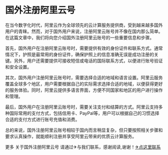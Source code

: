 # 国外注册阿里云号

在当今数字化时代，阿里云作为全球领先的云计算服务提供商，受到越来越多国外用户的青睐。然而，对于国外用户来说，注册阿里云账号并不像在国内那么简单。在这篇文章中，我们将向您介绍国外注册阿里云账号的一些重要信息和步骤。

首先，国外用户在注册阿里云账号时，需要提供有效的身份证件和联系方式。通常情况下，护照是最常用的身份证件，确保护照上的信息准确无误是成功注册的关键。另外，用户还需要提供可接收短信或电话的国际联系方式，以便进行账号验证和安全设置。

其次，国外用户注册阿里云账号时，需要选择合适的地域和语言设置。阿里云服务覆盖全球多个地区，用户需要根据自己的实际需求选择合适的地域，以便获得更好的服务体验。同时，阿里云提供多语言界面，方便不同国家和地区的用户进行操作和管理。

最后，国外用户在注册阿里云账号时，需要关注支付和结算的方式。阿里云支持多种国际常用的支付方式，包括信用卡、PayPal等，用户可以根据自己的习惯选择合适的支付方式进行账号充值和消费。

总的来说，国外注册阿里云账号相较于国内而言稍显复杂，但只要按照相关步骤和要求认真操作，就能顺利注册并享受阿里云带来的优质云计算服务。

更多 关于国外注册阿里云号 请通过✈与我们联系，感谢阅读,谢谢！[✈点这里联系](https://ww.k02.cc)